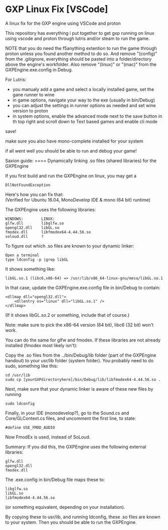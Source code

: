# GXP Linux Fix [VSCode]
 A linux fix for the GXP engine using VSCode and proton
 
This repository has everything i put together to get gxp running on linux using vscode and proton through lutris and/or steam to run the game.

NOTE that you do need the f5anything extention to run the game through proton unless you found another method to do so.
And remove "(config)" from the .gitignore, everything should be pasted into a folder/directory above the engine's workfolder.
Also remove "(linux)" or "(mac)" from the GXPEngine.exe.config in Debug.

For Lutris:
- you manualy add a game and select a locally installed game, set the gane runner to wine
- in game options, navigate your way to the exe (usually in bin/Debug)
- you can adjust the settings in runner options as needed and set wine version to proton
- in system options, enable the advanced mode next to the save button in th top right
and scroll down to Text based games and enable cli mode

save!


make sure you also have mono-complete installed for your system

if all went well you should be able to run and debug your game!



Saxion guide:
==== Dynamically linking .so files (shared libraries) for the GXPEngine

If you first build and run the GXPEngine on linux, you may get a 

	DllNotFoundException
	
Here's how you can fix that:	
(Verified for Ubuntu 16.04, MonoDevelop IDE & mono (64 bit) runtime)


The GXPEngine uses the following libraries:

	WINDOWS:		LINUX:
	glfw.dll		libglfw.so
	opengl32.dll	libGL.so
	fmodex.dll		libfmodex64-4.44.56.so
	soloud.dll		?
	
To figure out which .so files are known to your dynamic linker:

	Open a terminal
	type ldconfig -p |grep libGL

It shows something like:

	libGL.so.1 (libc6,x86-64) => /usr/lib/x86_64-linux-gnu/mesa/libGL.so.1

In that case, update the GXPEngine.exe.config file in bin/Debug to contain:

    <dllmap dll="opengl32.dll">
        <dllentry os="linux" dll="libGL.so.1" />
    </dllmap>

(If it shows libGL.so.2 or something, include that of course.)

Note: make sure to pick the x86-64 version (64 bit), libc6 (32 bit) won't work.

You can do the same for glfw and fmodex. If these libraries are not already installed (fmodex most likely isn't):

Copy the .so files from the ../bin/Debug/lib folder (part of the GXPEngine handout) to your usr/lib folder (system folder). You probably need to do sudo, something like this:

	cd /usr/lib
	sudo cp [yourGXPdirectoryhere]/bin/Debug/lib/libfmodex64-4.44.56.so .

Next, make sure that your dynamic linker is aware of these new files by running

	sudo ldconfig

Finally, in your IDE (monodevelop?), go to the Sound.cs and Core/GLContext.cs files, and uncomment the first line, to state:

	#define USE_FMOD_AUDIO

Now FmodEx is used, instead of SoLoud.

Summary:
If you did this, the GXPEngine uses the following external libraries:

	glfw.dll		
	opengl32.dll	
	fmodex.dll		
	
The .exe.config in bin/Debug file maps these to:

	libglfw.so
	libGL.so
	libfmodex64-4.44.56.so

(or something equivalent, depending on your installation).

By copying these to usr/lib, and running ldconfig, these .so files are known to your system. Then you should be able to run the GXPEngine.








